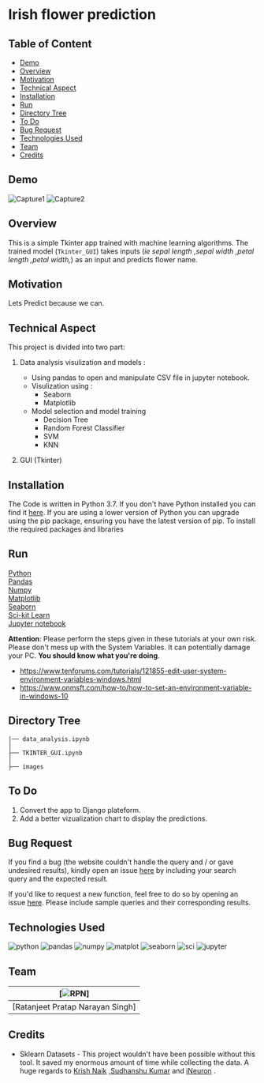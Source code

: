 # Irish flower prediction

## Table of Content
  * [Demo](#demo)
  * [Overview](#overview)
  * [Motivation](#motivation)
  * [Technical Aspect](#technical-aspect)
  * [Installation](#installation)
  * [Run](#run)
  * [Directory Tree](#directory-tree)
  * [To Do](#to-do)
  * [Bug Request](#bug-request)
  * [Technologies Used](#technologies-used)
  * [Team](#team)
  * [Credits](#credits)


## Demo
![Capture1](https://github.com/RPNSINGH/Irish/blob/main/Irish/images/cap1.PNG)
![Capture2](https://github.com/RPNSINGH/Irish/blob/main/Irish/images/cap2.PNG)

## Overview
This is a simple Tkinter app trained with machine learning algorithms. The trained model (`Tkinter_GUI`) takes inputs (*ie sepal length  ,sepal width ,petal length ,petal width,*) as an input and predicts flower name.

## Motivation
Lets Predict because we can.

## Technical Aspect
This project is divided into two part:
1. Data analysis visulization and models :
    - Using pandas to open and manipulate CSV file in jupyter notebook.
    - Visulization using :
      - Seaborn 
      - Matplotlib 
    - Model selection and model training 
      - Decision Tree
      - Random Forest Classifier
      - SVM
      - KNN

2. GUI (Tkinter)

## Installation
The Code is written in Python 3.7. If you don't have Python installed you can find it [here](https://www.python.org/downloads/). If you are using a lower version of Python you can upgrade using the pip package, ensuring you have the latest version of pip. To install the required packages and libraries  

## Run
[Python](https://www.python.org/downloads/)<br>
[Pandas](https://pandas.pydata.org/)<br>
[Numpy](https://numpy.org/install/)<br>
[Matplotlib](https://matplotlib.org/stable/users/installing.html)<br>
[Seaborn](https://seaborn.pydata.org/installing.html)<br>
[Sci-kit Learn](https://scikit-learn.org/stable/install.html)<br>
[Jupyter notebook](https://jupyter.org/install)<br>

__Attention__: Please perform the steps given in these tutorials at your own risk. Please don't mess up with the System Variables. It can potentially damage your PC. __You should know what you're doing__. 
- https://www.tenforums.com/tutorials/121855-edit-user-system-environment-variables-windows.html
- https://www.onmsft.com/how-to/how-to-set-an-environment-variable-in-windows-10
## Directory Tree 
```
|── data_analysis.ipynb
│   
├── TKINTER_GUI.ipynb
│
├── images

```

## To Do
1. Convert the app to Django plateform.
2. Add a better vizualization chart to display the predictions.

## Bug Request
If you find a bug (the website couldn't handle the query and / or gave undesired results), kindly open an issue [here](https://github.com/RPNSINGH/Irish/issues/new) by including your search query and the expected result.

If you'd like to request a new function, feel free to do so by opening an issue [here](https://github.com/RPNSINGH/Irish/issues/new). Please include sample queries and their corresponding results.

## Technologies Used
![python](https://github.com/RPNSINGH/Bank_Loan_Prediction_System/blob/main/Bank_loan_prediction/images/python.png)
![pandas](https://github.com/RPNSINGH/Bank_Loan_Prediction_System/blob/main/Bank_loan_prediction/images/pandas.png)
![numpy](https://github.com/RPNSINGH/Bank_Loan_Prediction_System/blob/main/Bank_loan_prediction/images/numpy.png)
![matplot](https://github.com/RPNSINGH/Bank_Loan_Prediction_System/blob/main/Bank_loan_prediction/images/matplot.jpg)
![seaborn](https://github.com/RPNSINGH/Bank_Loan_Prediction_System/blob/main/Bank_loan_prediction/images/seaborn.png)
![sci](https://github.com/RPNSINGH/Bank_Loan_Prediction_System/blob/main/Bank_loan_prediction/images/sci.png)
![jupyter](https://github.com/RPNSINGH/Bank_Loan_Prediction_System/blob/main/Bank_loan_prediction/images/jupyter.png)

## Team
[![RPN](https://github.com/RPNSINGH/RPNSINGH/blob/main/RPN.jpg)] |
-|
[Ratanjeet Pratap Narayan Singh]|)

## Credits
- Sklearn Datasets -  This project wouldn't have been possible without this tool. It saved my enormous amount of time while collecting the data. A huge regards to [Krish Naik](https://in.linkedin.com/in/naikkrish) ,[Sudhanshu Kumar](https://www.linkedin.com/in/-sudhanshu-kumar/) and [iNeuron](https://ineuron.ai/) .
